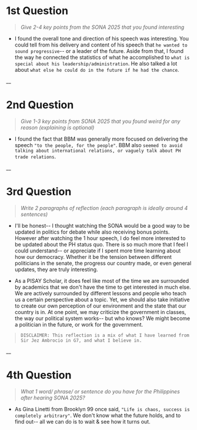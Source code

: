 # **1st Question**
> *Give 2-4 key points from the SONA 2025 that you found interesting*
- I found the overall tone and direction of his speech was interesting. You could tell from his delivery and content of his speech that 
`he wanted to sound progressive`-- or a leader of the future. Aside from that, I found the way he connected the statistics of what he accomplished 
to `what is special about his leadership/administration`. He also talked a lot about `what else he could do in the future if he had the chance`.

__
# **2nd Question**
> *Give 1-3 key points from SONA 2025 that you found weird for any reason (explaining is optional)*
- I found the fact that BBM was generally more focused on delivering the speech `"to the people, for the people"`. BBM also `seemed to avoid talking about international relations, or vaguely talk about PH trade relations`.

__
# **3rd Question**
> *Write 2 paragraphs of reflection (each paragraph is ideally around 4 sentences)*
- I'll be honest-- I thought watching the SONA would be a good way to be updated in politics for debate while also receiving bonus points. 
However after watching the 1 hour speech, I do feel more interested to be updated about the PH status quo. There is so much more that I feel
I could understand-- or appreciate if I spent more time learning about how our democracy. Whether it be the tension between different politicians in the senate,
the progress our country made, or even general updates, they are truly interesting. 

- As a PISAY Scholar, it does feel like most of the time we are surrounded by academics that we don't have the time to get interested in much else.
We are actively surrounded by different lessons and people who teach us a certain perspective about a topic. Yet, we should also take initiative to
create our own perception of our environment and the state that our country is in. At one point, we may criticize the government in classes, the
way our political system works-- but who knows? We might become a politician in the future, or work for the government.

> `DISCLAIMER: This reflection is a mix of what I have learned from Sir Jez Ambrocio in G7, and what I believe in.`

__
# **4th Question**
> *What 1 word/ phrase/ or sentence do you have for the Philippines after hearing SONA 2025?*
- As Gina Linetti from Brooklyn 99 once said, `"Life is chaos, success is completely arbitrary"`. We don't know what the future holds, and to find out--
all we can do is to wait & see how it turns out.  